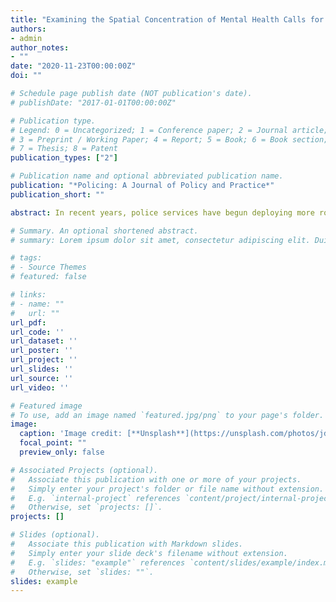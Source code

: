 ```yaml
---
title: "Examining the Spatial Concentration of Mental Health Calls for Police Service in a Small City"
authors:
- admin
author_notes:
- ""
date: "2020-11-23T00:00:00Z"
doi: ""

# Schedule page publish date (NOT publication's date).
# publishDate: "2017-01-01T00:00:00Z"

# Publication type.
# Legend: 0 = Uncategorized; 1 = Conference paper; 2 = Journal article;
# 3 = Preprint / Working Paper; 4 = Report; 5 = Book; 6 = Book section;
# 7 = Thesis; 8 = Patent
publication_types: ["2"]

# Publication name and optional abbreviated publication name.
publication: "*Policing: A Journal of Policy and Practice*"
publication_short: ""

abstract: In recent years, police services have begun deploying more robust responses to calls for service involving persons with perceived mental illness (PwPMI), but at times do so in a limited capacity because of various challenges. Drawing from established evidence-based policing practices, a more efficient use of these responses may be to proactively deploy them instead, focusing their efforts on hot spots of PwPMI calls. Unfortunately, little is known about PwPMI call concentrations. Therefore, the current study seeks to contribute to the literature by not only examining the concentration of these calls within a small city, but also by introducing new methods and a new measure of concentration to the literature. Drawing on six years of calls for service data, the results reveal that a high proportion of PwPMI calls are concentrated in few spatial units – more so than in larger jurisdictions. Further analyses also reveal dispersion of these concentrations.

# Summary. An optional shortened abstract.
# summary: Lorem ipsum dolor sit amet, consectetur adipiscing elit. Duis posuere tellus ac convallis placerat. Proin tincidunt magna sed ex sollicitudin condimentum.

# tags:
# - Source Themes
# featured: false

# links:
# - name: ""
#   url: ""
url_pdf:
url_code: ''
url_dataset: ''
url_poster: ''
url_project: ''
url_slides: ''
url_source: ''
url_video: ''

# Featured image
# To use, add an image named `featured.jpg/png` to your page's folder. 
image:
  caption: 'Image credit: [**Unsplash**](https://unsplash.com/photos/jdD8gXaTZsc)'
  focal_point: ""
  preview_only: false

# Associated Projects (optional).
#   Associate this publication with one or more of your projects.
#   Simply enter your project's folder or file name without extension.
#   E.g. `internal-project` references `content/project/internal-project/index.md`.
#   Otherwise, set `projects: []`.
projects: []

# Slides (optional).
#   Associate this publication with Markdown slides.
#   Simply enter your slide deck's filename without extension.
#   E.g. `slides: "example"` references `content/slides/example/index.md`.
#   Otherwise, set `slides: ""`.
slides: example
---
```

